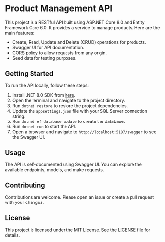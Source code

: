 # Product Management API

This project is a RESTful API built using ASP.NET Core 8.0 and Entity Framework Core 6.0. It provides a service to manage products. Here are the main features:

- Create, Read, Update and Delete (CRUD) operations for products.
- Swagger UI for API documentation.
- CORS policy to allow requests from any origin.
- Seed data for testing purposes.

## Getting Started

To run the API locally, follow these steps:

1. Install .NET 8.0 SDK from [here](https://dotnet.microsoft.com/download/dotnet/8.0).
2. Open the terminal and navigate to the project directory.
3. Run `dotnet restore` to restore the project dependencies.
4. Update the `appsettings.json` file with your SQL Server connection string.
5. Run `dotnet ef database update` to create the database.
6. Run `dotnet run` to start the API.
7. Open a browser and navigate to `http://localhost:5187/swagger` to see the Swagger UI.

## Usage

The API is self-documented using Swagger UI. You can explore the available endpoints, models, and make requests.

## Contributing

Contributions are welcome. Please open an issue or create a pull request with your changes.

## License

This project is licensed under the MIT License. See the [LICENSE](LICENSE) file for details.

